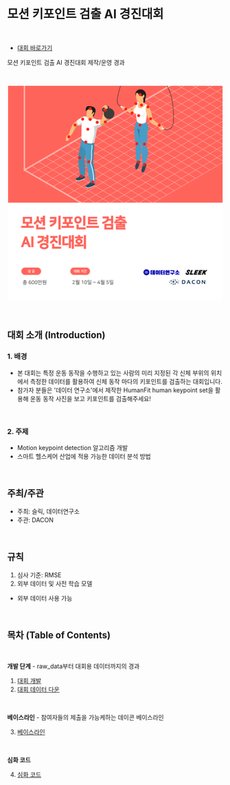 
# 모션 키포인트 검출 AI 경진대회

<br/>

- [대회 바로가기](https://www.dacon.io/competitions/official/235701/overview/description)

모션 키포인트 검출 AI 경진대회 제작/운영 경과

<br/>

<p align="center">
  <img src="main.png" width="500" height="500" /> 
</p>

<br/>

## 대회 소개 (Introduction)

### **1. 배경**

    
+ 본 대회는 특정 운동 동작을 수행하고 있는 사람의 미리 지정된 각 신체 부위의 위치에서 측정한 데이터를 활용하여 신체 동작 마다의 키포인트를 검출하는 대회입니다.
+ 참가자 분들은 '데이터 연구소'에서 제작한 HumanFit human keypoint set을 활용해 운동 동작 사진을 보고 키포인트를 검출해주세요!


<br/>

### 2. 주제

+ Motion keypoint detection 알고리즘 개발
+ 스마트 헬스케어 산업에 적용 가능한 데이터 분석 방법


<br/>

## 주최/주관

- 주최: 슬릭, 데이터연구소
- 주관: DACON

<br/>


## 규칙

1. 심사 기준:  RMSE
2. 외부 데이터 및 사전 학습 모델

* 외부 데이터 사용 가능

<br/>

## 목차 (Table of Contents)

<br/>

**개발 단계** - raw_data부터 대회용 데이터까지의 경과


1. [대회 개발](./1.%20Develop)
2. [대회 데이터 다운](https://www.dacon.io/competitions/official/235701/data)

<br/>

**베이스라인** - 참여자들의 제출을 가능케하는 데이콘 베이스라인

3. [베이스라인](./3.%20Baseline)

<br/>

**심화 코드**  

4. [심화 코드](./4.%20Winner_code)








